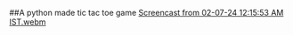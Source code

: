 ##A python made tic tac toe game
[Screencast from 02-07-24 12:15:53 AM IST.webm](https://github.com/Thesumitkrsingh/TicTacToe-game/assets/151512932/483790ae-99d1-4771-a584-e52185fc4eae)
